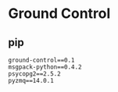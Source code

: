 # Ground Control

## pip

    ground-control==0.1
    msgpack-python==0.4.2
    psycopg2==2.5.2
    pyzmq==14.0.1

